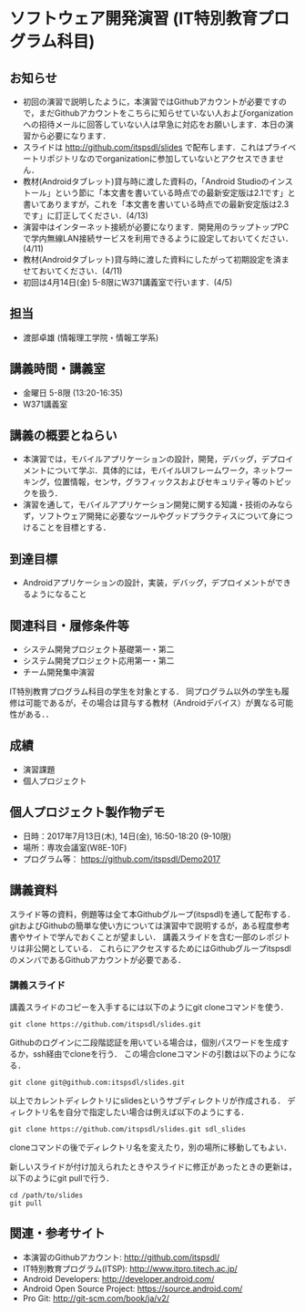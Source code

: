 # ソフトウェア開発演習 (IT特別教育プログラム科目)

## お知らせ
* 初回の演習で説明したように，本演習ではGithubアカウントが必要ですので，まだGithubアカウントをこちらに知らせていない人およびorganizationへの招待メールに回答していない人は早急に対応をお願いします．本日の演習から必要になります．
* スライドは http://github.com/itspsdl/slides で配布します．これはプライベートリポジトリなのでorganizationに参加していないとアクセスできません．
* 教材(Androidタブレット)貸与時に渡した資料の，「Android Studioのインストール」という節に「本文書を書いている時点での最新安定版は2.1です」と書いてありますが，これを「本文書を書いている時点での最新安定版は2.3です」に訂正してください．(4/13)
* 演習中はインターネット接続が必要になります．開発用のラップトップPCで学内無線LAN接続サービスを利用できるように設定しておいてください．(4/11)
* 教材(Androidタブレット)貸与時に渡した資料にしたがって初期設定を済ませておいてください．(4/11)
* 初回は4月14日(金) 5-8限にW371講義室で行います．(4/5)

## 担当
* 渡部卓雄 (情報理工学院・情報工学系)

## 講義時間・講義室
* 金曜日 5-8限 (13:20-16:35)
* W371講義室 

## 講義の概要とねらい
* 本演習では，モバイルアプリケーションの設計，開発，デバッグ，デプロイメントについて学ぶ．具体的には，モバイルUIフレームワーク，ネットワーキング，位置情報，センサ，グラフィックスおよびセキュリティ等のトピックを扱う．
* 演習を通して，モバイルアプリケーション開発に関する知識・技術のみならず，ソフトウェア開発に必要なツールやグッドプラクティスについて身につけることを目標とする．

## 到達目標
* Androidアプリケーションの設計，実装，デバッグ，デプロイメントができるようになること

## 関連科目・履修条件等
* システム開発プロジェクト基礎第一・第二
* システム開発プロジェクト応用第一・第二
* チーム開発集中演習

IT特別教育プログラム科目の学生を対象とする．
同プログラム以外の学生も履修は可能であるが，その場合は貸与する教材（Androidデバイス）が異なる可能性がある．．

## 成績
* 演習課題
* 個人プロジェクト

## 個人プロジェクト製作物デモ
* 日時：2017年7月13日(木), 14日(金), 16:50-18:20 (9-10限)
* 場所：専攻会議室(W8E-10F)
* プログラム等： https://github.com/itspsdl/Demo2017

## 講義資料
スライド等の資料，例題等は全て本Githubグループ(itspsdl)を通して配布する．
gitおよびGithubの簡単な使い方については演習中で説明するが，ある程度参考書やサイトで学んでおくことが望ましい．
講義スライドを含む一部のレポジトリは非公開としている．
これらにアクセスするためにはGithubグループitspsdlのメンバであるGithubアカウントが必要である．

### 講義スライド
講義スライドのコピーを入手するには以下のようにgit cloneコマンドを使う．

    git clone https://github.com/itspsdl/slides.git

Githubのログインに二段階認証を用いている場合は，個別パスワードを生成するか，ssh経由でcloneを行う．
この場合cloneコマンドの引数は以下のようになる．

    git clone git@github.com:itspsdl/slides.git

以上でカレントディレクトリにslidesというサブディレクトリが作成される．
ディレクトリ名を自分で指定したい場合は例えば以下のようにする．

    git clone https://github.com/itspsdl/slides.git sdl_slides

cloneコマンドの後でディレクトリ名を変えたり，別の場所に移動してもよい．

新しいスライドが付け加えられたときやスライドに修正があったときの更新は，以下のようにgit pullで行う．

    cd /path/to/slides
    git pull


## 関連・参考サイト
* 本演習のGithubアカウント: http://github.com/itspsdl/
* IT特別教育プログラム(ITSP): http://www.itpro.titech.ac.jp/
* Android Developers: http://developer.android.com/
* Android Open Source Project: https://source.android.com/
* Pro Git: http://git-scm.com/book/ja/v2/
